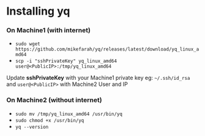 # Installing yq

### On Machine1 (with internet)

- `sudo wget https://github.com/mikefarah/yq/releases/latest/download/yq_linux_amd64`
- `scp -i "sshPrivateKey" yq_linux_amd64 user@<PublicIP>:/tmp/yq_linux_amd64`

Update **sshPrivateKey** with your Machine1 private key eg: `~/.ssh/id_rsa` and `user@<PublicIP>` with Machine2 User and IP

### On Machine2 (without internet)

- `sudo mv /tmp/yq_linux_amd64 /usr/bin/yq`
- `sudo chmod +x /usr/bin/yq`
- `yq --version`
